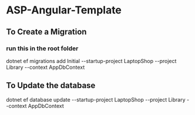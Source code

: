 # ASP-Angular-Template

## To Create a Migration
### run this in the root folder
dotnet ef migrations add Initial --startup-project LaptopShop --project Library --context AppDbContext
## To Update the database
dotnet ef database update --startup-project LaptopShop --project Library --context AppDbContext